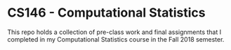 # CS146 - Computational Statistics

This repo holds a collection of pre-class work and final assignments that I completed in my Computational Statistics course in the Fall 2018 semester.

